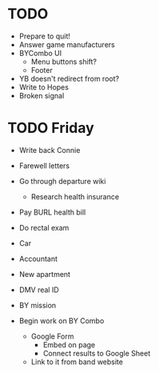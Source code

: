# TODO
* Prepare to quit!
* Answer game manufacturers
* BYCombo UI
    * Menu buttons shift?
    * Footer
* YB doesn't redirect from root?
* Write to Hopes
* Broken signal

# TODO Friday
* Write back Connie
* Farewell letters
* Go through departure wiki
    * Research health insurance
* Pay BURL health bill
* Do rectal exam

* Car
* Accountant
* New apartment
* DMV real ID
* BY mission

* Begin work on BY Combo
    * Google Form
        * Embed on page
        * Connect results to Google Sheet
    * Link to it from band website